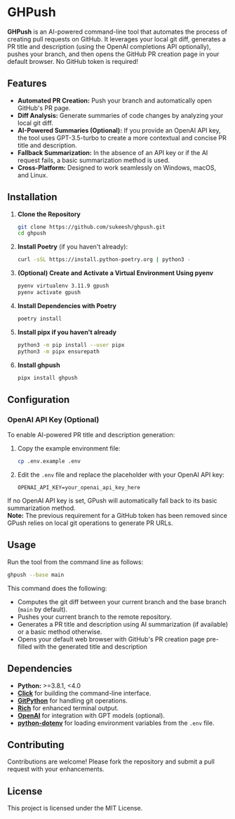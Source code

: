 # GHPush

**GHPush** is an AI-powered command-line tool that automates the process of creating pull requests on GitHub. It leverages your local git diff, generates a PR title and description (using the OpenAI completions API optionally), pushes your branch, and then opens the GitHub PR creation page in your default browser. No GitHub token is required!

## Features

- **Automated PR Creation:** Push your branch and automatically open GitHub's PR page.
- **Diff Analysis:** Generate summaries of code changes by analyzing your local git diff.
- **AI-Powered Summaries (Optional):** If you provide an OpenAI API key, the tool uses GPT-3.5-turbo to create a more contextual and concise PR title and description.
- **Fallback Summarization:** In the absence of an API key or if the AI request fails, a basic summarization method is used.
- **Cross-Platform:** Designed to work seamlessly on Windows, macOS, and Linux.

## Installation

1. **Clone the Repository**

   ```bash
   git clone https://github.com/sukeesh/ghpush.git
   cd ghpush
   ```

2. **Install Poetry** (if you haven't already):

   ```bash
   curl -sSL https://install.python-poetry.org | python3 -
   ```

3. **(Optional) Create and Activate a Virtual Environment Using pyenv**

   ```bash
   pyenv virtualenv 3.11.9 gpush
   pyenv activate gpush
   ```

4. **Install Dependencies with Poetry**

   ```bash
   poetry install
   ```

5. **Install pipx if you haven't already**

   ```bash
   python3 -m pip install --user pipx
   python3 -m pipx ensurepath
   ```

6. **Install ghpush**

   ```bash
   pipx install ghpush
   ```

## Configuration

### OpenAI API Key (Optional)

To enable AI-powered PR title and description generation:

1. Copy the example environment file:

   ```bash
   cp .env.example .env
   ```

2. Edit the `.env` file and replace the placeholder with your OpenAI API key:

   ```env
   OPENAI_API_KEY=your_openai_api_key_here
   ```

If no OpenAI API key is set, GPush will automatically fall back to its basic summarization method.  
**Note:** The previous requirement for a GitHub token has been removed since GPush relies on local git operations to generate PR URLs.

## Usage

Run the tool from the command line as follows:

```bash
ghpush --base main
```

This command does the following:

- Computes the git diff between your current branch and the base branch (`main` by default).
- Pushes your current branch to the remote repository.
- Generates a PR title and description using AI summarization (if available) or a basic method otherwise.
- Opens your default web browser with GitHub's PR creation page pre-filled with the generated title and description

## Dependencies

- **Python:** >=3.8.1, <4.0
- [**Click**](https://click.palletsprojects.com/) for building the command-line interface.
- [**GitPython**](https://gitpython.readthedocs.io/) for handling git operations.
- [**Rich**](https://rich.readthedocs.io/) for enhanced terminal output.
- [**OpenAI**](https://github.com/openai/openai-python) for integration with GPT models (optional).
- [**python-dotenv**](https://pypi.org/project/python-dotenv/) for loading environment variables from the `.env` file.

## Contributing

Contributions are welcome! Please fork the repository and submit a pull request with your enhancements.

## License

This project is licensed under the MIT License.

